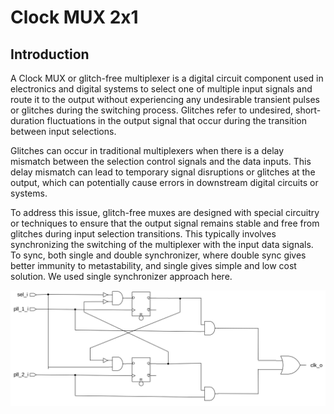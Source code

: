 # Clock MUX 2x1

## Introduction
A Clock MUX or glitch-free multiplexer is a digital circuit component used in electronics and digital systems to select one of multiple input signals and route it to the output without experiencing any undesirable transient pulses or glitches during the switching process. Glitches refer to undesired, short-duration fluctuations in the output signal that occur during the transition between input selections.

Glitches can occur in traditional multiplexers when there is a delay mismatch between the selection control signals and the data inputs. This delay mismatch can lead to temporary signal disruptions or glitches at the output, which can potentially cause errors in downstream digital circuits or systems.

To address this issue, glitch-free muxes are designed with special circuitry or techniques to ensure that the output signal remains stable and free from glitches during input selection transitions. This typically involves synchronizing the switching of the multiplexer with the input data signals. To sync, both single and double synchronizer, where double sync gives better immunity to metastability, and single gives simple and low cost solution. We used single synchronizer approach here. 

<img src="./clk_mux_2x1.svg">

